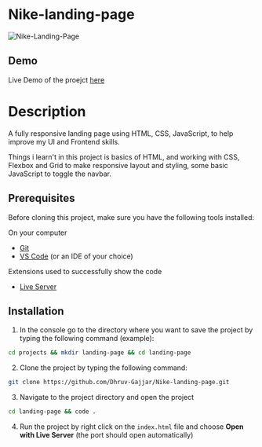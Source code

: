 # Nike-landing-page

![Nike-Landing-Page](https://user-images.githubusercontent.com/100516908/187158877-cc110e47-d20c-43b1-9352-b0facaeb89e2.png)

## Demo

Live Demo of the proejct [here](https://nike-landing-page-seven.vercel.app/)

# Description
A fully responsive landing page using HTML, CSS, JavaScript, to help improve my UI and Frontend skills.

Things i learn't in this project is basics of HTML, and working with CSS, Flexbox and Grid to make responsive layout and styling, some basic JavaScript
to toggle the navbar.

## Prerequisites

Before cloning this project, make sure you have the following tools installed:

On your computer

- [Git](https://git-scm.com/downloads)
- [VS Code](https://code.visualstudio.com/download) (or an IDE of your choice)

Extensions used to successfully show the code

- [Live Server](https://marketplace.visualstudio.com/items?itemName=ritwickdey.LiveServer)

## Installation

1. In the console go to the directory where you want to save the project by typing the following command (example):
```bash
cd projects && mkdir landing-page && cd landing-page
```

2. Clone the project by typing the following command:
```bash
git clone https://github.com/Dhruv-Gajjar/Nike-landing-page.git
```

3. Navigate to the project directory and open the project

```bash
cd landing-page && code .
```

4. Run the project by right click on the `index.html` file and choose **Open with Live Server** (the port should open automatically)
